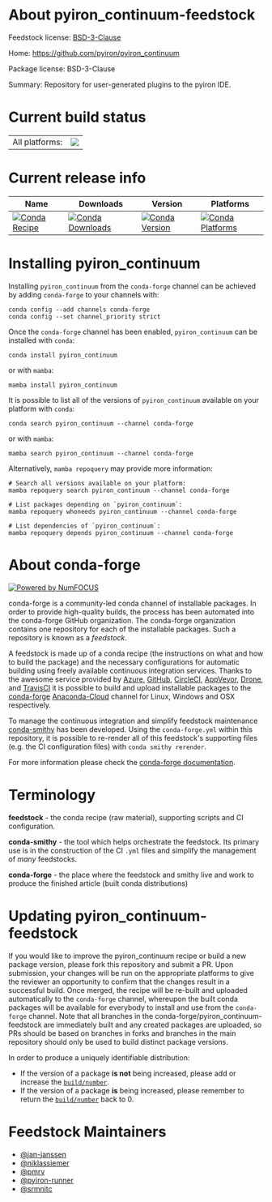 About pyiron_continuum-feedstock
================================

Feedstock license: [BSD-3-Clause](https://github.com/conda-forge/pyiron_continuum-feedstock/blob/main/LICENSE.txt)

Home: https://github.com/pyiron/pyiron_continuum

Package license: BSD-3-Clause

Summary: Repository for user-generated plugins to the pyiron IDE.

Current build status
====================


<table><tr><td>All platforms:</td>
    <td>
      <a href="https://dev.azure.com/conda-forge/feedstock-builds/_build/latest?definitionId=11980&branchName=main">
        <img src="https://dev.azure.com/conda-forge/feedstock-builds/_apis/build/status/pyiron_continuum-feedstock?branchName=main">
      </a>
    </td>
  </tr>
</table>

Current release info
====================

| Name | Downloads | Version | Platforms |
| --- | --- | --- | --- |
| [![Conda Recipe](https://img.shields.io/badge/recipe-pyiron_continuum-green.svg)](https://anaconda.org/conda-forge/pyiron_continuum) | [![Conda Downloads](https://img.shields.io/conda/dn/conda-forge/pyiron_continuum.svg)](https://anaconda.org/conda-forge/pyiron_continuum) | [![Conda Version](https://img.shields.io/conda/vn/conda-forge/pyiron_continuum.svg)](https://anaconda.org/conda-forge/pyiron_continuum) | [![Conda Platforms](https://img.shields.io/conda/pn/conda-forge/pyiron_continuum.svg)](https://anaconda.org/conda-forge/pyiron_continuum) |

Installing pyiron_continuum
===========================

Installing `pyiron_continuum` from the `conda-forge` channel can be achieved by adding `conda-forge` to your channels with:

```
conda config --add channels conda-forge
conda config --set channel_priority strict
```

Once the `conda-forge` channel has been enabled, `pyiron_continuum` can be installed with `conda`:

```
conda install pyiron_continuum
```

or with `mamba`:

```
mamba install pyiron_continuum
```

It is possible to list all of the versions of `pyiron_continuum` available on your platform with `conda`:

```
conda search pyiron_continuum --channel conda-forge
```

or with `mamba`:

```
mamba search pyiron_continuum --channel conda-forge
```

Alternatively, `mamba repoquery` may provide more information:

```
# Search all versions available on your platform:
mamba repoquery search pyiron_continuum --channel conda-forge

# List packages depending on `pyiron_continuum`:
mamba repoquery whoneeds pyiron_continuum --channel conda-forge

# List dependencies of `pyiron_continuum`:
mamba repoquery depends pyiron_continuum --channel conda-forge
```


About conda-forge
=================

[![Powered by
NumFOCUS](https://img.shields.io/badge/powered%20by-NumFOCUS-orange.svg?style=flat&colorA=E1523D&colorB=007D8A)](https://numfocus.org)

conda-forge is a community-led conda channel of installable packages.
In order to provide high-quality builds, the process has been automated into the
conda-forge GitHub organization. The conda-forge organization contains one repository
for each of the installable packages. Such a repository is known as a *feedstock*.

A feedstock is made up of a conda recipe (the instructions on what and how to build
the package) and the necessary configurations for automatic building using freely
available continuous integration services. Thanks to the awesome service provided by
[Azure](https://azure.microsoft.com/en-us/services/devops/), [GitHub](https://github.com/),
[CircleCI](https://circleci.com/), [AppVeyor](https://www.appveyor.com/),
[Drone](https://cloud.drone.io/welcome), and [TravisCI](https://travis-ci.com/)
it is possible to build and upload installable packages to the
[conda-forge](https://anaconda.org/conda-forge) [Anaconda-Cloud](https://anaconda.org/)
channel for Linux, Windows and OSX respectively.

To manage the continuous integration and simplify feedstock maintenance
[conda-smithy](https://github.com/conda-forge/conda-smithy) has been developed.
Using the ``conda-forge.yml`` within this repository, it is possible to re-render all of
this feedstock's supporting files (e.g. the CI configuration files) with ``conda smithy rerender``.

For more information please check the [conda-forge documentation](https://conda-forge.org/docs/).

Terminology
===========

**feedstock** - the conda recipe (raw material), supporting scripts and CI configuration.

**conda-smithy** - the tool which helps orchestrate the feedstock.
                   Its primary use is in the construction of the CI ``.yml`` files
                   and simplify the management of *many* feedstocks.

**conda-forge** - the place where the feedstock and smithy live and work to
                  produce the finished article (built conda distributions)


Updating pyiron_continuum-feedstock
===================================

If you would like to improve the pyiron_continuum recipe or build a new
package version, please fork this repository and submit a PR. Upon submission,
your changes will be run on the appropriate platforms to give the reviewer an
opportunity to confirm that the changes result in a successful build. Once
merged, the recipe will be re-built and uploaded automatically to the
`conda-forge` channel, whereupon the built conda packages will be available for
everybody to install and use from the `conda-forge` channel.
Note that all branches in the conda-forge/pyiron_continuum-feedstock are
immediately built and any created packages are uploaded, so PRs should be based
on branches in forks and branches in the main repository should only be used to
build distinct package versions.

In order to produce a uniquely identifiable distribution:
 * If the version of a package **is not** being increased, please add or increase
   the [``build/number``](https://docs.conda.io/projects/conda-build/en/latest/resources/define-metadata.html#build-number-and-string).
 * If the version of a package **is** being increased, please remember to return
   the [``build/number``](https://docs.conda.io/projects/conda-build/en/latest/resources/define-metadata.html#build-number-and-string)
   back to 0.

Feedstock Maintainers
=====================

* [@jan-janssen](https://github.com/jan-janssen/)
* [@niklassiemer](https://github.com/niklassiemer/)
* [@pmrv](https://github.com/pmrv/)
* [@pyiron-runner](https://github.com/pyiron-runner/)
* [@srmnitc](https://github.com/srmnitc/)

